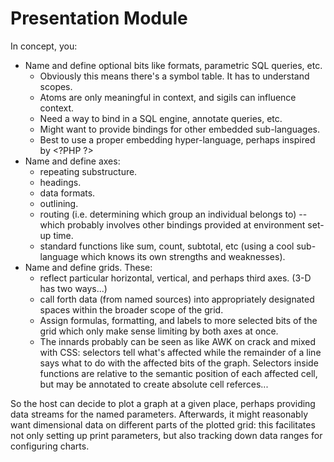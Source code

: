 # Presentation Module

In concept, you:
* Name and define optional bits like formats, parametric SQL queries, etc.
	* Obviously this means there's a symbol table. It has to understand scopes.
	* Atoms are only meaningful in context, and sigils can influence context.
	* Need a way to bind in a SQL engine, annotate queries, etc.
	* Might want to provide bindings for other embedded sub-languages.
	* Best to use a proper embedding hyper-language, perhaps inspired by &lt;?PHP ?&gt;
* Name and define axes:
	* repeating substructure.
	* headings.
	* data formats.
	* outlining.
	* routing (i.e. determining which group an individual belongs to) -- which probably
		involves other bindings provided at environment set-up time.
	* standard functions like sum, count, subtotal, etc (using a cool sub-language which
		knows its own strengths and weaknesses).
* Name and define grids. These:
	* reflect particular horizontal, vertical, and perhaps third axes. (3-D has two ways...)
	* call forth data (from named sources) into appropriately designated spaces within
		the broader scope of the grid.
	* Assign formulas, formatting, and labels to more selected bits of the grid which only
		make sense limiting by both axes at once.
	* The innards probably can be seen as like AWK on crack and mixed with CSS: selectors
		tell what's affected while the remainder of a line says what to do with the affected
		bits of the graph. Selectors inside functions are relative to the semantic position
		of each affected cell, but may be annotated to create absolute cell referces... 

So the host can decide to plot a graph at a given place, perhaps providing data streams
for the named parameters. Afterwards, it might reasonably want dimensional data on
different parts of the plotted grid: this facilitates not only setting up print
parameters, but also tracking down data ranges for configuring charts.


